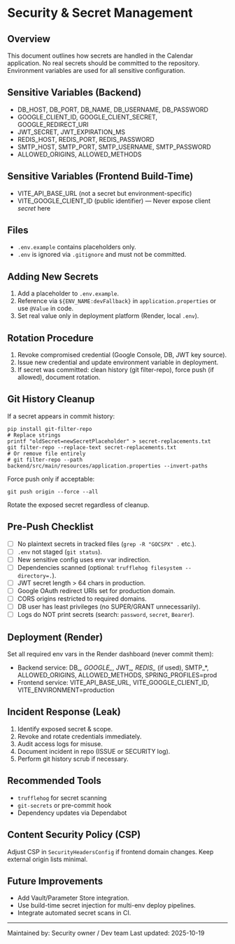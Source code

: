 # Security & Secret Management

## Overview
This document outlines how secrets are handled in the Calendar application. No real secrets should be committed to the repository. Environment variables are used for all sensitive configuration.

## Sensitive Variables (Backend)
- DB_HOST, DB_PORT, DB_NAME, DB_USERNAME, DB_PASSWORD
- GOOGLE_CLIENT_ID, GOOGLE_CLIENT_SECRET, GOOGLE_REDIRECT_URI
- JWT_SECRET, JWT_EXPIRATION_MS
- REDIS_HOST, REDIS_PORT, REDIS_PASSWORD
- SMTP_HOST, SMTP_PORT, SMTP_USERNAME, SMTP_PASSWORD
- ALLOWED_ORIGINS, ALLOWED_METHODS

## Sensitive Variables (Frontend Build-Time)
- VITE_API_BASE_URL (not a secret but environment-specific)
- VITE_GOOGLE_CLIENT_ID (public identifier) — Never expose client *secret* here

## Files
- `.env.example` contains placeholders only.
- `.env` is ignored via `.gitignore` and must not be committed.

## Adding New Secrets
1. Add a placeholder to `.env.example`.
2. Reference via `${ENV_NAME:devFallback}` in `application.properties` or use `@Value` in code.
3. Set real value only in deployment platform (Render, local `.env`).

## Rotation Procedure
1. Revoke compromised credential (Google Console, DB, JWT key source).
2. Issue new credential and update environment variable in deployment.
3. If secret was committed: clean history (git filter-repo), force push (if allowed), document rotation.

## Git History Cleanup
If a secret appears in commit history:
```
pip install git-filter-repo
# Replace strings
printf "oldSecret=newSecretPlaceholder" > secret-replacements.txt
git filter-repo --replace-text secret-replacements.txt
# Or remove file entirely
# git filter-repo --path backend/src/main/resources/application.properties --invert-paths
```
Force push only if acceptable:
```
git push origin --force --all
```
Rotate the exposed secret regardless of cleanup.

## Pre-Push Checklist
- [ ] No plaintext secrets in tracked files (`grep -R "GOCSPX" .` etc.).
- [ ] `.env` not staged (`git status`).
- [ ] New sensitive config uses env var indirection.
- [ ] Dependencies scanned (optional: `trufflehog filesystem --directory=.`).
- [ ] JWT secret length > 64 chars in production.
- [ ] Google OAuth redirect URIs set for production domain.
- [ ] CORS origins restricted to required domains.
- [ ] DB user has least privileges (no SUPER/GRANT unnecessarily).
- [ ] Logs do NOT print secrets (search: `password`, `secret`, `Bearer`).

## Deployment (Render)
Set all required env vars in the Render dashboard (never commit them):
- Backend service: DB_*, GOOGLE_*, JWT_*, REDIS_* (if used), SMTP_*, ALLOWED_ORIGINS, ALLOWED_METHODS, SPRING_PROFILES=prod
- Frontend service: VITE_API_BASE_URL, VITE_GOOGLE_CLIENT_ID, VITE_ENVIRONMENT=production

## Incident Response (Leak)
1. Identify exposed secret & scope.
2. Revoke and rotate credentials immediately.
3. Audit access logs for misuse.
4. Document incident in repo (ISSUE or SECURITY log).
5. Perform git history scrub if necessary.

## Recommended Tools
- `trufflehog` for secret scanning
- `git-secrets` or pre-commit hook
- Dependency updates via Dependabot

## Content Security Policy (CSP)
Adjust CSP in `SecurityHeadersConfig` if frontend domain changes. Keep external origin lists minimal.

## Future Improvements
- Add Vault/Parameter Store integration.
- Use build-time secret injection for multi-env deploy pipelines.
- Integrate automated secret scans in CI.

---
Maintained by: Security owner / Dev team
Last updated: 2025-10-19
